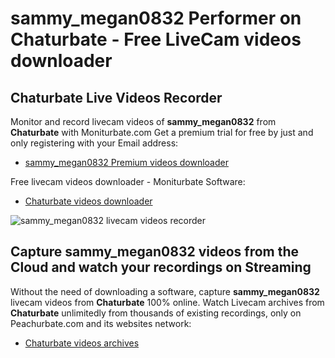 # sammy_megan0832 Performer on Chaturbate - Free LiveCam videos downloader

## Chaturbate Live Videos Recorder

Monitor and record livecam videos of **sammy_megan0832** from **Chaturbate** with Moniturbate.com
Get a premium trial for free by just and only registering with your Email address:
* [sammy_megan0832 Premium videos downloader](https://moniturbate.com/request-demo-licence-key.html)

Free livecam videos downloader - Moniturbate Software:
* [Chaturbate videos downloader](https://moniturbate.com/moniturbate-download-software.html)

![sammy_megan0832 livecam videos recorder](https://peachurnet.com/templates/moniturbate-software.png)


## Capture sammy_megan0832 videos from the Cloud and watch your recordings on Streaming

Without the need of downloading a software, capture **sammy_megan0832** livecam videos from **Chaturbate** 100% online.
Watch Livecam archives from **Chaturbate** unlimitedly from thousands of existing recordings, only on Peachurbate.com and its websites network:
* [Chaturbate videos archives](https://peachurnet.com/)